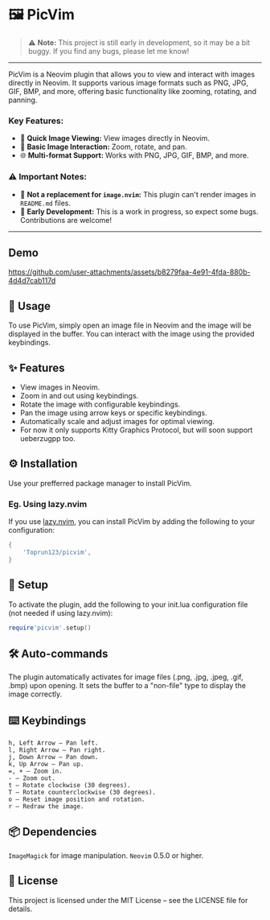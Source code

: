 # 🖼️ PicVim

> ⚠️ **Note:** This project is still early in development, so it may be a bit buggy. If you find any bugs, please let me know!

---

PicVim is a Neovim plugin that allows you to view and interact with images directly in Neovim. It supports various image formats such as PNG, JPG, GIF, BMP, and more, offering basic functionality like zooming, rotating, and panning.

### Key Features:
- 🚀 **Quick Image Viewing:** View images directly in Neovim.
- 🔄 **Basic Image Interaction:** Zoom, rotate, and pan.
- 🌐 **Multi-format Support:** Works with PNG, JPG, GIF, BMP, and more.

### ⚠️  Important Notes:
- 🚫 **Not a replacement for `image.nvim`:** This plugin can't render images in `README.md` files.
- 🔧 **Early Development:** This is a work in progress, so expect some bugs. Contributions are welcome!

---

## Demo


https://github.com/user-attachments/assets/b8279faa-4e91-4fda-880b-4d4d7cab117d


## 📖 Usage

To use PicVim, simply open an image file in Neovim and the image will be displayed in the buffer. You can interact with the image using the provided keybindings.

## ✨ Features

- View images in Neovim.
- Zoom in and out using keybindings.
- Rotate the image with configurable keybindings.
- Pan the image using arrow keys or specific keybindings.
- Automatically scale and adjust images for optimal viewing.
- For now it only supports Kitty Graphics Protocol, but will soon support ueberzugpp too.

## ⚙️  Installation

Use your prefferred package manager to install PicVim.

### Eg. Using lazy.nvim

If you use [lazy.nvim](https://github.com/folke/lazy.nvim), you can install PicVim by adding the following to your configuration:

```lua
{
    'Toprun123/picvim',
}
```

## 🔧 Setup

To activate the plugin, add the following to your init.lua configuration file (not needed if using lazy.nvim):

```lua
require'picvim'.setup()
```

## 🛠️ Auto-commands

The plugin automatically activates for image files (.png, .jpg, .jpeg, .gif, .bmp) upon opening. It sets the buffer to a "non-file" type to display the image correctly.

## ⌨️  Keybindings

    h, Left Arrow – Pan left.
    l, Right Arrow – Pan right.
    j, Down Arrow – Pan down.
    k, Up Arrow – Pan up.
    =, + – Zoom in.
    - – Zoom out.
    t – Rotate clockwise (30 degrees).
    T – Rotate counterclockwise (30 degrees).
    o – Reset image position and rotation.
    r – Redraw the image.

## 📦 Dependencies

`ImageMagick` for image manipulation.
`Neovim` 0.5.0 or higher.

## 📄 License

This project is licensed under the MIT License – see the LICENSE file for details.
